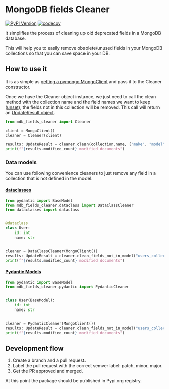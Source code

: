 
# MongoDB fields Cleaner

[![PyPI Version](https://img.shields.io/pypi/v/mdb-fields-cleaner)](https://pypi.org/project/mdb-fields-cleaner/) [![codecov](https://codecov.io/gh/carlosvin/mdb-fields-cleaner/graph/badge.svg?token=JHJFLRX2ED)](https://codecov.io/gh/carlosvin/mdb-fields-cleaner)

It simplifies the process of cleaning up old deprecated fields in a MongoDB database.

This will help you to easily remove obsolete/unused fields in your MongoDB collections so that you can save space in your DB.

## How to use it

It is as simple as [getting a pymongo.MongoClient](https://pymongo.readthedocs.io/en/stable/tutorial.html#making-a-connection-with-mongoclient) and pass it to the Cleaner constructor.

Once we have the Cleaner object instance, we just need to call the clean method with the collection name and the field names we want to keep ([unset](https://www.mongodb.com/docs/manual/reference/operator/update/unset/)), the fields not in this collection will be removed. This call will return an [UpdateResult object](https://pymongo.readthedocs.io/en/stable/api/pymongo/results.html#pymongo.results.UpdateResult).

```python
from mdb_fields_cleaner import Cleaner

client = MongoClient()
cleaner = Cleaner(client)

results: UpdateResult = cleaner.clean(collection.name, ["make", "model"])
print(f"{results.modified_count} modified documents")
```

### Data models

You can use following convenience cleaners to just remove any field in a collection that is not defined in the model.

#### [dataclasses](https://docs.python.org/3/library/dataclasses.html)

```python
from pydantic import BaseModel
from mdb_fields_cleaner.dataclass import DataClassCleaner
from dataclasses import dataclass


@dataclass
class User:
    id: int
    name: str


cleaner = DataClassCleaner(MongoClient())
results: UpdateResult = cleaner.clean_fields_not_in_model("users_collection", User)
print(f"{results.modified_count} modified documents")
```

#### [Pydantic Models](https://docs.pydantic.dev/latest/concepts/models/)

```python
from pydantic import BaseModel
from mdb_fields_cleaner.pydantic import PydanticCleaner


class User(BaseModel):
    id: int
    name: str


cleaner = PydanticCleaner(MongoClient())
results: UpdateResult = cleaner.clean_fields_not_in_model("users_collection", User)
print(f"{results.modified_count} modified documents")
```

## Development flow

1. Create a branch and a pull request.
1. Label the pull request with the correct semver label: patch, minor, major.
1. Get the PR approved and merged.

At this point the package should be published in Pypi.org registry.
